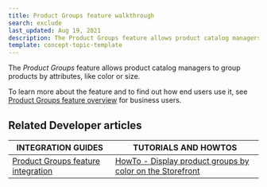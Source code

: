 ```yaml
---
title: Product Groups feature walkthrough
search: exclude
last_updated: Aug 19, 2021
description: The Product Groups feature allows product catalog managers to group products by attributes, like color or size.
template: concept-topic-template
---
```


The _Product Groups_ feature allows product catalog managers to group products by attributes, like color or size.


To learn more about the feature and to find out how end users use it, see [Product Groups feature overview](/docs/scos/user/features/{{page.version}}/product-groups-feature-overview.html) for business users.


## Related Developer articles

|INTEGRATION GUIDES | TUTORIALS AND HOWTOS |
|---------|---------|
| [Product Groups feature integration](/docs/scos/dev/feature-integration-guides/{{page.version}}/product-groups-feature-integration.html) | [HowTo - Display product groups by color on the Storefront](https://docs.spryker.com/docs/scos/dev/tutorials-and-howtos/howtos/feature-howtos/howto-display-product-groups-by-color-on-the-storefront.html)  |
